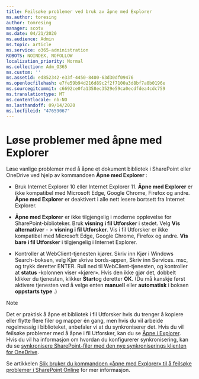 ```yaml
---
title: Feilsøke problemer ved bruk av åpne med Explorer
ms.author: toresing
author: tomresing
manager: scotv
ms.date: 04/21/2020
ms.audience: Admin
ms.topic: article
ms.service: o365-administration
ROBOTS: NOINDEX, NOFOLLOW
localization_priority: Normal
ms.collection: Adm_O365
ms.custom: ''
ms.assetid: ed852342-e33f-4450-8400-63d30df09476
ms.openlocfilehash: e7fe59b94d216d89c2f2f7100a3d8bf7a0b0196e
ms.sourcegitcommit: c6692ce0fa1358ec3529e59ca0ecdfdea4cdc759
ms.translationtype: MT
ms.contentlocale: nb-NO
ms.lasthandoff: 09/14/2020
ms.locfileid: "47659067"
---
```

# <a name="fix-problems-with-open-with-explorer"></a>Løse problemer med åpne med Explorer

Løse vanlige problemer med å åpne et dokument bibliotek i SharePoint eller OneDrive ved hjelp av kommandoen **Åpne med Explorer** : 
  
- Bruk Internet Explorer 10 eller Internet Explorer 11. **Åpne med Explorer** er ikke kompatibel med Microsoft Edge, Google Chrome, Firefox og andre. **Åpne med Explorer** er deaktivert i alle nett lesere bortsett fra Internet Explorer. 
    
- **Åpne med Explorer** er ikke tilgjengelig i moderne opplevelse for SharePoint-biblioteker. Bruk **visning i fil Utforsker** i stedet. Velg **Vis alternativer** - \> **visning i fil Utforsker**. Vis i fil Utforsker er ikke kompatibel med Microsoft Edge, Google Chrome, Firefox og andre. **Vis bare i fil Utforsker** i tilgjengelig i Internet Explorer. 
    
- Kontroller at WebClient-tjenesten kjører. Skriv inn Kjør i Windows Search-boksen, velg Kjør skrive bords-appen, Skriv inn Services. msc, og trykk deretter ENTER. Rull ned til WebClient-tjenesten, og kontroller at **status** -kolonnen viser «kjører». Hvis den ikke gjør det, dobbelt klikker du tjenesten, klikker **Start**og deretter **OK**. (Du må kanskje først aktivere tjenesten ved å velge enten **manuell** eller **automatisk** i boksen **oppstarts type** .) 
    
> [!NOTE]
> Det er praktisk å åpne et bibliotek i fil Utforsker hvis du trenger å kopiere eller flytte flere filer og mapper én gang, men hvis du vil arbeide regelmessig i biblioteket, anbefaler vi at du synkroniserer det. Hvis du vil feilsøke problemer med å åpne i fil Utforsker, kan du se [Åpne i Explorer](https://go.microsoft.com/fwlink/?linkid=871665). Hvis du vil ha informasjon om hvordan du konfigurerer synkronisering, kan du se [synkronisere SharePoint-filer med den nye synkroniserings klienten for OneDrive](https://go.microsoft.com/fwlink/?linkid=871666).
  
Se artikkelen [Slik bruker du kommandoen «åpne med Explorer» til å feilsøke problemer i SharePoint Online](https://docs.microsoft.com/sharepoint/support/lists-and-libraries/troubleshoot-issues-using-open-with-explorer) for mer informasjon. 
  

